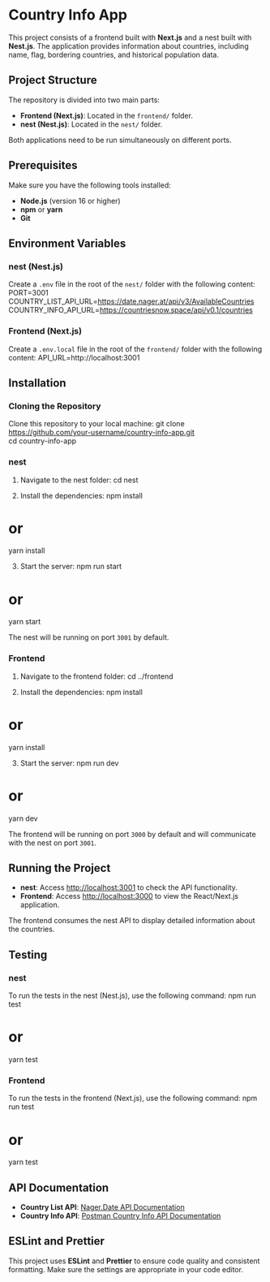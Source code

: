 # Country Info App

This project consists of a frontend built with **Next.js** and a nest built with **Nest.js**. The application provides information about countries, including name, flag, bordering countries, and historical population data.

## Project Structure

The repository is divided into two main parts:
- **Frontend (Next.js)**: Located in the `frontend/` folder.
- **nest (Nest.js)**: Located in the `nest/` folder.

Both applications need to be run simultaneously on different ports.

## Prerequisites

Make sure you have the following tools installed:
- **Node.js** (version 16 or higher)
- **npm** or **yarn**
- **Git**

## Environment Variables

### nest (Nest.js)

Create a `.env` file in the root of the `nest/` folder with the following content:
PORT=3001  
COUNTRY_LIST_API_URL=https://date.nager.at/api/v3/AvailableCountries  
COUNTRY_INFO_API_URL=https://countriesnow.space/api/v0.1/countries  

### Frontend (Next.js)

Create a `.env.local` file in the root of the `frontend/` folder with the following content:
API_URL=http://localhost:3001  

## Installation

### Cloning the Repository

Clone this repository to your local machine:
git clone https://github.com/your-username/country-info-app.git  
cd country-info-app  

### nest

1. Navigate to the nest folder:
cd nest  

2. Install the dependencies:
npm install  
# or  
yarn install  

3. Start the server:
npm run start  
# or  
yarn start  

The nest will be running on port `3001` by default.

### Frontend

1. Navigate to the frontend folder:
cd ../frontend  

2. Install the dependencies:
npm install  
# or  
yarn install  

3. Start the server:
npm run dev  
# or  
yarn dev  

The frontend will be running on port `3000` by default and will communicate with the nest on port `3001`.

## Running the Project

- **nest**: Access [http://localhost:3001](http://localhost:3001) to check the API functionality.
- **Frontend**: Access [http://localhost:3000](http://localhost:3000) to view the React/Next.js application.

The frontend consumes the nest API to display detailed information about the countries.

## Testing

### nest
To run the tests in the nest (Nest.js), use the following command:
npm run test  
# or  
yarn test  

### Frontend
To run the tests in the frontend (Next.js), use the following command:
npm run test  
# or  
yarn test  

## API Documentation

- **Country List API**: [Nager.Date API Documentation](https://date.nager.at/swagger/index.html)
- **Country Info API**: [Postman Country Info API Documentation](https://documenter.getpostman.com/view/1134062/T1LJjU52)

## ESLint and Prettier

This project uses **ESLint** and **Prettier** to ensure code quality and consistent formatting. Make sure the settings are appropriate in your code editor.
